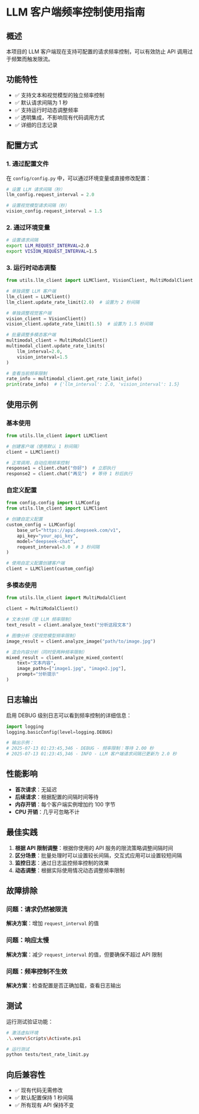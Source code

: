 # LLM 客户端频率控制使用指南

## 概述

本项目的 LLM 客户端现在支持可配置的请求频率控制，可以有效防止 API 调用过于频繁而触发限流。

## 功能特性

- ✅ 支持文本和视觉模型的独立频率控制
- ✅ 默认请求间隔为 1 秒
- ✅ 支持运行时动态调整频率
- ✅ 透明集成，不影响现有代码调用方式
- ✅ 详细的日志记录

## 配置方式

### 1. 通过配置文件

在 `config/config.py` 中，可以通过环境变量或直接修改配置：

```python
# 设置 LLM 请求间隔（秒）
llm_config.request_interval = 2.0

# 设置视觉模型请求间隔（秒）
vision_config.request_interval = 1.5
```

### 2. 通过环境变量

```bash
# 设置请求间隔
export LLM_REQUEST_INTERVAL=2.0
export VISION_REQUEST_INTERVAL=1.5
```

### 3. 运行时动态调整

```python
from utils.llm_client import LLMClient, VisionClient, MultiModalClient

# 单独调整 LLM 客户端
llm_client = LLMClient()
llm_client.update_rate_limit(2.0)  # 设置为 2 秒间隔

# 单独调整视觉客户端
vision_client = VisionClient()
vision_client.update_rate_limit(1.5)  # 设置为 1.5 秒间隔

# 批量调整多模态客户端
multimodal_client = MultiModalClient()
multimodal_client.update_rate_limits(
    llm_interval=2.0,
    vision_interval=1.5
)

# 查看当前频率限制
rate_info = multimodal_client.get_rate_limit_info()
print(rate_info)  # {'llm_interval': 2.0, 'vision_interval': 1.5}
```

## 使用示例

### 基本使用

```python
from utils.llm_client import LLMClient

# 创建客户端（使用默认 1 秒间隔）
client = LLMClient()

# 正常调用，自动应用频率控制
response1 = client.chat("你好")  # 立即执行
response2 = client.chat("再见")  # 等待 1 秒后执行
```

### 自定义配置

```python
from config.config import LLMConfig
from utils.llm_client import LLMClient

# 创建自定义配置
custom_config = LLMConfig(
    base_url="https://api.deepseek.com/v1",
    api_key="your_api_key",
    model="deepseek-chat",
    request_interval=3.0  # 3 秒间隔
)

# 使用自定义配置创建客户端
client = LLMClient(custom_config)
```

### 多模态使用

```python
from utils.llm_client import MultiModalClient

client = MultiModalClient()

# 文本分析（受 LLM 频率限制）
text_result = client.analyze_text("分析这段文本")

# 图像分析（受视觉模型频率限制）
image_result = client.analyze_image("path/to/image.jpg")

# 混合内容分析（同时受两种频率限制）
mixed_result = client.analyze_mixed_content(
    text="文本内容",
    image_paths=["image1.jpg", "image2.jpg"],
    prompt="分析提示"
)
```

## 日志输出

启用 DEBUG 级别日志可以看到频率控制的详细信息：

```python
import logging
logging.basicConfig(level=logging.DEBUG)

# 输出示例：
# 2025-07-13 01:23:45,346 - DEBUG - 频率限制：等待 2.00 秒
# 2025-07-13 01:23:45,346 - INFO - LLM 客户端请求间隔已更新为 2.0 秒
```

## 性能影响

- **首次请求**：无延迟
- **后续请求**：根据配置的间隔时间等待
- **内存开销**：每个客户端实例增加约 100 字节
- **CPU 开销**：几乎可忽略不计

## 最佳实践

1. **根据 API 限制调整**：根据你使用的 API 服务的限流策略调整间隔时间
2. **区分场景**：批量处理时可以设置较长间隔，交互式应用可以设置较短间隔
3. **监控日志**：通过日志监控频率控制的效果
4. **动态调整**：根据实际使用情况动态调整频率限制

## 故障排除

### 问题：请求仍然被限流
**解决方案**：增加 `request_interval` 的值

### 问题：响应太慢
**解决方案**：减少 `request_interval` 的值，但要确保不超过 API 限制

### 问题：频率控制不生效
**解决方案**：检查配置是否正确加载，查看日志输出

## 测试

运行测试验证功能：

```bash
# 激活虚拟环境
.\.venv\Scripts\Activate.ps1

# 运行测试
python tests/test_rate_limit.py
```

## 向后兼容性

- ✅ 现有代码无需修改
- ✅ 默认配置保持 1 秒间隔
- ✅ 所有现有 API 保持不变

